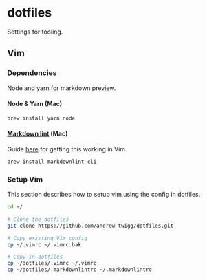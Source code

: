 # dotfiles

Settings for tooling.

## Vim

### Dependencies

Node and yarn for markdown preview.

#### Node & Yarn (Mac)

```sh
brew install yarn node
```

#### [Markdown lint](https://github.com/DavidAnson/markdownlint) (Mac)

Guide [here](https://qmacro.org/2021/05/13/notes-on-markdown-linting-1/) for getting this working in Vim.

```sh
brew install markdownlint-cli
```

### Setup Vim

This section describes how to setup vim using the config in dotfiles.

```sh
cd ~/

# Clone the dotfiles
git clone https://github.com/andrew-twigg/dotfiles.git

# Copy existing Vim config
cp ~/.vimrc ~/.vimrc.bak

# Copy in dotfiles
cp ~/dotfiles/.vimrc ~/.vimrc
cp ~/dotfiles/.markdownlintrc ~/.markdownlintrc
```
